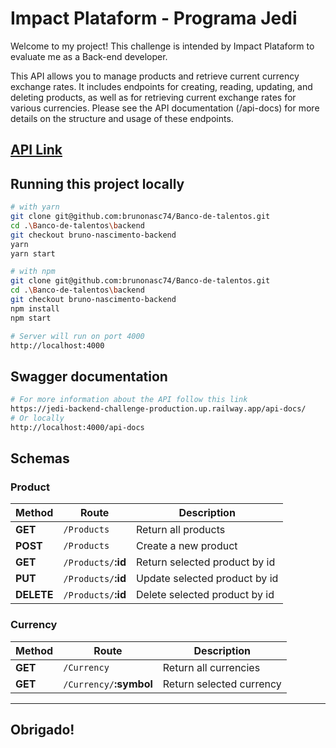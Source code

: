 # Impact Plataform - Programa Jedi

Welcome to my project! This challenge is intended by Impact Plataform to evaluate me as a Back-end developer.

This API allows you to manage products and retrieve current currency exchange rates. It includes endpoints for creating, reading, updating, and deleting products, as well as for retrieving current exchange rates for various currencies. Please see the API documentation (/api-docs) for more details on the structure and usage of these endpoints.

## [API Link](https://banco-de-talentos-production.up.railway.app/)

## Running this project locally

```bash
# with yarn
git clone git@github.com:brunonasc74/Banco-de-talentos.git
cd .\Banco-de-talentos\backend
git checkout bruno-nascimento-backend
yarn
yarn start

# with npm
git clone git@github.com:brunonasc74/Banco-de-talentos.git
cd .\Banco-de-talentos\backend
git checkout bruno-nascimento-backend
npm install
npm start
```

```bash
# Server will run on port 4000
http://localhost:4000
```

## Swagger documentation

```bash
# For more information about the API follow this link
https://jedi-backend-challenge-production.up.railway.app/api-docs/
# Or locally
http://localhost:4000/api-docs
```

## Schemas

### <strong>Product</strong>

| Method     | Route                   | Description                   |
| ---------- | ----------------------- | ----------------------------- |
| **GET**    | `/Products`             | Return all products           |
| **POST**   | `/Products`             | Create a new product          |
| **GET**    | `/Products/`<strong>:id | Return selected product by id |
| **PUT**    | `/Products/`<strong>:id | Update selected product by id |
| **DELETE** | `/Products/`<strong>:id | Delete selected product by id |

### <strong>Currency</strong>

| Method  | Route                       | Description              |
| ------- | --------------------------- | ------------------------ |
| **GET** | `/Currency`                 | Return all currencies    |
| **GET** | `/Currency/`<strong>:symbol | Return selected currency |

<hr>
  
## Obrigado!
